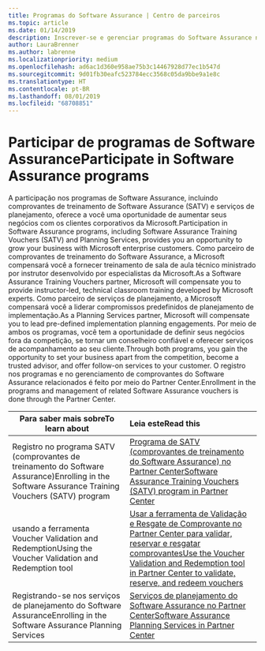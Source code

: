 ```yaml
---
title: Programas do Software Assurance | Centro de parceiros
ms.topic: article
ms.date: 01/14/2019
description: Inscrever-se e gerenciar programas do Software Assurance no Partner Center
author: LauraBrenner
ms.author: labrenne
ms.localizationpriority: medium
ms.openlocfilehash: ad6ac1d360e958ae75b3c14467928d77ec1b547d
ms.sourcegitcommit: 9d01fb30eafc523784ecc3568c05da9bbe9a1e8c
ms.translationtype: HT
ms.contentlocale: pt-BR
ms.lasthandoff: 08/01/2019
ms.locfileid: "68708851"
---
```

# <a name="participate-in-software-assurance-programs"></a><span data-ttu-id="2be41-103">Participar de programas de Software Assurance</span><span class="sxs-lookup"><span data-stu-id="2be41-103">Participate in Software Assurance programs</span></span>

<span data-ttu-id="2be41-104">A participação nos programas de Software Assurance, incluindo comprovantes de treinamento de Software Assurance (SATV) e serviços de planejamento, oferece a você uma oportunidade de aumentar seus negócios com os clientes corporativos da Microsoft.</span><span class="sxs-lookup"><span data-stu-id="2be41-104">Participation in Software Assurance programs, including Software Assurance Training Vouchers (SATV) and Planning Services, provides you an opportunity to grow your business with Microsoft enterprise customers.</span></span> <span data-ttu-id="2be41-105">Como parceiro de comprovantes de treinamento do Software Assurance, a Microsoft compensará você a fornecer treinamento de sala de aula técnico ministrado por instrutor desenvolvido por especialistas da Microsoft.</span><span class="sxs-lookup"><span data-stu-id="2be41-105">As a Software Assurance Training Vouchers partner, Microsoft will compensate you to provide instructor-led, technical classroom training developed by Microsoft experts.</span></span> <span data-ttu-id="2be41-106">Como parceiro de serviços de planejamento, a Microsoft compensará você a liderar compromissos predefinidos de planejamento de implementação.</span><span class="sxs-lookup"><span data-stu-id="2be41-106">As a Planning Services partner, Microsoft will compensate you to lead pre-defined implementation planning engagements.</span></span> <span data-ttu-id="2be41-107">Por meio de ambos os programas, você tem a oportunidade de definir seus negócios fora da competição, se tornar um conselheiro confiável e oferecer serviços de acompanhamento ao seu cliente.</span><span class="sxs-lookup"><span data-stu-id="2be41-107">Through both programs, you gain the opportunity to set your business apart from the competition, become a trusted advisor, and offer follow-on services to your customer.</span></span> <span data-ttu-id="2be41-108">O registro nos programas e no gerenciamento de comprovantes do Software Assurance relacionados é feito por meio do Partner Center.</span><span class="sxs-lookup"><span data-stu-id="2be41-108">Enrollment in the programs and management of related Software Assurance vouchers is done through the Partner Center.</span></span>

|<span data-ttu-id="2be41-109">**Para saber mais sobre**</span><span class="sxs-lookup"><span data-stu-id="2be41-109">**To learn about**</span></span>   |<span data-ttu-id="2be41-110">**Leia este**</span><span class="sxs-lookup"><span data-stu-id="2be41-110">**Read this**</span></span>   |
|--------------------------|:------------------|
|<span data-ttu-id="2be41-111">Registro no programa SATV (comprovantes de treinamento do Software Assurance)</span><span class="sxs-lookup"><span data-stu-id="2be41-111">Enrolling in the Software Assurance Training Vouchers (SATV) program</span></span>|[<span data-ttu-id="2be41-112">Programa de SATV (comprovantes de treinamento do Software Assurance) no Partner Center</span><span class="sxs-lookup"><span data-stu-id="2be41-112">Software Assurance Training Vouchers (SATV) program in Partner Center</span></span>](software-assurance-satv.md)|
|<span data-ttu-id="2be41-113">usando a ferramenta Voucher Validation and Redemption</span><span class="sxs-lookup"><span data-stu-id="2be41-113">Using the Voucher Validation and Redemption tool</span></span>|[<span data-ttu-id="2be41-114">Usar a ferramenta de Validação e Resgate de Comprovante no Partner Center para validar, reservar e resgatar comprovantes</span><span class="sxs-lookup"><span data-stu-id="2be41-114">Use the Voucher Validation and Redemption tool in Partner Center to validate, reserve, and redeem vouchers</span></span>](voucher-validation-tool.md)|
|<span data-ttu-id="2be41-115">Registrando-se nos serviços de planejamento do Software Assurance</span><span class="sxs-lookup"><span data-stu-id="2be41-115">Enrolling in the Software Assurance Planning Services</span></span>|[<span data-ttu-id="2be41-116">Serviços de planejamento do Software Assurance no Partner Center</span><span class="sxs-lookup"><span data-stu-id="2be41-116">Software Assurance Planning Services in Partner Center</span></span>](software-assurance-dps.md) 


